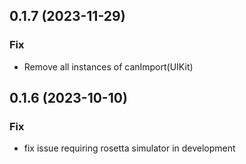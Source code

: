 ## 0.1.7 (2023-11-29)

### Fix

- Remove all instances of canImport(UIKit)

## 0.1.6 (2023-10-10)

### Fix

- fix issue requiring rosetta simulator in development
